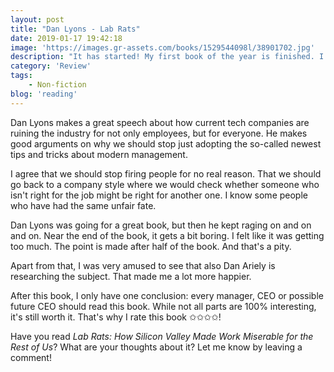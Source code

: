 ```yaml
---
layout: post
title: "Dan Lyons - Lab Rats"
date: 2019-01-17 19:42:18
image: 'https://images.gr-assets.com/books/1529544098l/38901702.jpg'
description: "It has started! My first book of the year is finished. I found this book called <em>Lab Rats</em> and noted that it was quite new and got good ratings on Goodreads. So I wanted to see what it was about. Here's what I found out."
category: 'Review'
tags:
    - Non-fiction
blog: 'reading'
---
```

Dan Lyons makes a great speech about how current tech companies are ruining the industry for not only employees, but for everyone. He makes good arguments on why we should stop just adopting the so-called newest tips and tricks about modern management. 

I agree that we should stop firing people for no real reason. That we should go back to a company style where we would check whether someone who isn't right for the job might be right for another one. I know some people who have had the same unfair fate.

Dan Lyons was going for a great book, but then he kept raging on and on and on. Near the end of the book, it gets a bit boring. I felt like it was getting too much. The point is made after half of the book. And that's a pity.

Apart from that, I was very amused to see that also Dan Ariely is researching the subject. That made me a lot more happier.

After this book, I only have one conclusion: every manager, CEO or possible future CEO should read this book. While not all parts are 100% interesting, it's still worth it. That's why I rate this book ✩✩✩✩!

Have you read <em>Lab Rats: How Silicon Valley Made Work Miserable for the Rest of Us</em>? What are your thoughts about it? Let me know by leaving a comment!